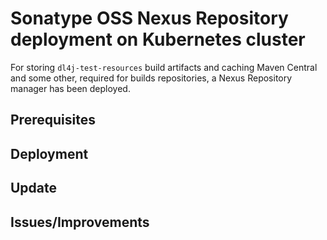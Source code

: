 # Sonatype OSS Nexus Repository deployment on Kubernetes cluster

For storing `dl4j-test-resources` build artifacts and caching Maven Central and some other, required for builds repositories, a Nexus Repository manager has been deployed.

## Prerequisites

## Deployment

## Update

## Issues/Improvements